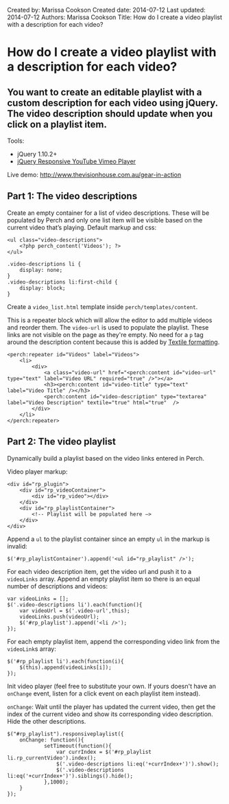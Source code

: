 Created by: Marissa Cookson
Created date: 2014-07-12
Last updated: 2014-07-12
Authors: Marissa Cookson
Title: How do I create a video playlist with a description for each video?

# How do I create a video playlist with a description for each video?

## You want to create an editable playlist with a custom description for each video using jQuery. The video description should update when you click on a playlist item.

Tools:  
- jQuery 1.10.2+
- [jQuery Responsive YouTube Vimeo Player](http://codecanyon.net/item/responsive-youtube-vimeo-playlist/4748903)

Live demo: http://www.thevisionhouse.com.au/gear-in-action

## Part 1: The video descriptions

Create an empty container for a list of video descriptions. These will be populated by Perch and only one list item will be visible based on the current video that’s playing. Default markup and css:

    <ul class="video-descriptions">
    	<?php perch_content('Videos'); ?>
    </ul>
    
    .video-descriptions li {
        display: none;
    }
    .video-descriptions li:first-child {
        display: block;
    }

Create a `video_list.html` template inside `perch/templates/content`.

This is a repeater block which will allow the editor to add multiple videos and reorder them. The `video-url` is used to populate the playlist. These links are not visible on the page as they're empty. No need for a `p` tag around the description content because this is added by [Textile formatting](http://docs.grabaperch.com/docs/templates/attributes/type/textarea/).

	<perch:repeater id="Videos" label="Videos">
		<li>
			<div>
				<a class="video-url" href="<perch:content id="video-url" type="text" label="Video URL" required="true" />"></a>
				<h3><perch:content id="video-title" type="text" label="Video Title" /></h3>
				<perch:content id="video-description" type="textarea" label="Video Description" textile="true" html="true"  />
			</div>
		</li>
	</perch:repeater>


## Part 2: The video playlist

Dynamically build a playlist based on the video links entered in Perch.

Video player markup:

    <div id="rp_plugin">
    	<div id="rp_videoContainer">
    		<div id="rp_video"></div>
    	</div>
    	<div id="rp_playlistContainer">
    		<!-- Playlist will be populated here —>
    	</div>
    </div>

Append a `ul` to the playlist container since an empty `ul` in the markup is invalid:
    
	$('#rp_playlistContainer').append('<ul id="rp_playlist" />');
	
For each video description item, get the video url and push it to a `videoLinks` array. Append an empty playlist item so there is an equal number of descriptions and videos:
    
	var videoLinks = [];
	$('.video-descriptions li').each(function(){
		var videoUrl = $('.video-url',this);
		videoLinks.push(videoUrl);
		$('#rp_playlist').append('<li />');
	});

For each empty playlist item, append the corresponding video link from the `videoLink`s array:

	$('#rp_playlist li').each(function(i){
		$(this).append(videoLinks[i]);
	});

Init video player (feel free to substitute your own. If yours doesn't have an `onChange` event, listen for a click event on each playlist item instead).

`onChange`: Wait until the player has updated the current video, then get the index of the current video and show its corresponding video description. Hide the other descriptions.
	
	$("#rp_playlist").responsiveplaylist({
		onChange: function(){
	    		setTimeout(function(){
	    			var currIndex = $('#rp_playlist li.rp_currentVideo').index();
					$('.video-descriptions li:eq('+currIndex+')').show();
					$('.video-descriptions li:eq('+currIndex+')').siblings().hide();
		    	},1000);
		}
	});
